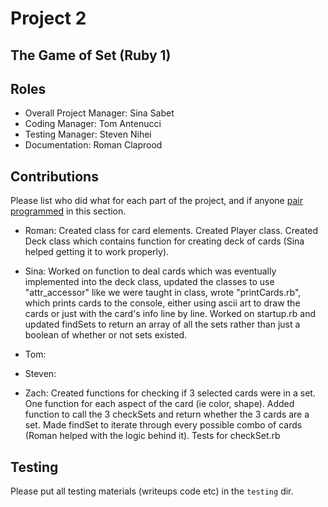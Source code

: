 # Project 2
## The Game of Set (Ruby 1)

## Roles
* Overall Project Manager: Sina Sabet
* Coding Manager: Tom Antenucci
* Testing Manager: Steven Nihei
* Documentation: Roman Claprood

## Contributions
Please list who did what for each part of the project, and if anyone [pair programmed](http://en.wikipedia.org/wiki/Pair_programming) in this section.

* Roman: Created class for card elements. Created Player class. Created Deck class which contains function for creating deck of cards (Sina helped
         getting it to work properly).

* Sina: Worked on function to deal cards which was eventually implemented into the deck class, updated the classes to use "attr_accessor" like we were taught in class, wrote "printCards.rb", which prints cards to the console, either using ascii art to draw the cards or just with the card's info line by line. Worked on startup.rb and updated findSets to return an array of all the sets rather than just a boolean of whether or not sets existed.

* Tom:

* Steven: 

* Zach: Created functions for checking if 3 selected cards were in a set. One function for each aspect of the card (ie color, shape). Added function to call the 3 checkSets and return whether the 3 cards are a set. Made findSet to iterate through every possible combo of cards (Roman helped with the logic behind it). Tests for checkSet.rb

## Testing
Please put all testing materials (writeups code etc) in the `testing` dir.
